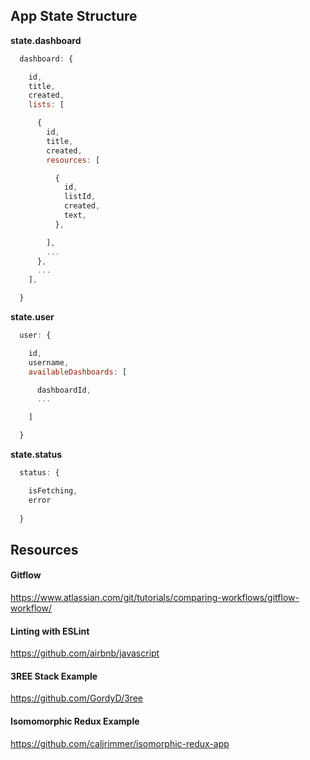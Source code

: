 ## App State Structure

**state.dashboard**
```javascript
  dashboard: {

    id,
    title,
    created,
    lists: [

      { 
        id,
        title,
        created,
        resources: [

          {
            id,
            listId,
            created,
            text,
          },

        ],
        ...
      },
      ...
    ],

  }
```
**state.user**
```javascript
  user: {

    id,
    username,
    availableDashboards: [

      dashboardId,
      ...

    ]

  }
```

**state.status**
``` javascript
  status: {

    isFetching,
    error
    
  }
```

## Resources

#### Gitflow
https://www.atlassian.com/git/tutorials/comparing-workflows/gitflow-workflow/

#### Linting with ESLint
https://github.com/airbnb/javascript

#### 3REE Stack Example
https://github.com/GordyD/3ree

#### Isomomorphic Redux Example
https://github.com/caljrimmer/isomorphic-redux-app
